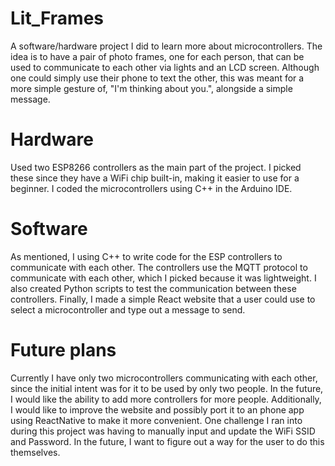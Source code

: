 # Lit_Frames 
A software/hardware project I did to learn more about microcontrollers. The idea is to have a pair of photo frames, one for each person, that can be used to communicate to each other via lights and an LCD screen. Although one could simply use their phone to text the other, this was meant for a more simple gesture of, "I'm thinking about you.", alongside a simple message. 
# Hardware 
Used two ESP8266 controllers as the main part of the project. I picked these since they have a WiFi chip built-in, making it easier to use for a beginner. I coded the microcontrollers using C++ in the Arduino IDE. 
# Software 
As mentioned, I using C++ to write code for the ESP controllers to communicate with each other. The controllers use the MQTT protocol to communicate with each other, which I picked because it was lightweight. I also created Python scripts to test the communication between these controllers. Finally, I made a simple React website that a user could use to select a microcontroller and type out a message to send. 
# Future plans 
Currently I have only two microcontrollers communicating with each other, since the initial intent was for it to be used by only two people. In the future, I would like the ability to add more controllers for more people. 
Additionally, I would like to improve the website and possibly port it to an phone app using ReactNative to make it more convenient. 
One challenge I ran into during this project was having to manually input and update the WiFi SSID and Password. In the future, I want to figure out a way for the user to do this themselves. 
